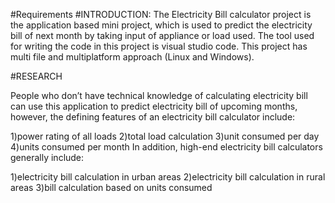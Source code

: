 #Requirements
#INTRODUCTION: The Electricity Bill calculator project is the application based mini project, which is used to predict the electricity bill of next month by taking input of appliance or load used. The tool used for writing the code in this project is visual studio code. This project has multi file and multiplatform approach (Linux and Windows).

#RESEARCH

People who don’t have technical knowledge of calculating electricity bill can use this application to predict electricity bill of upcoming months, however, the defining features of an electricity bill calculator include:

1)power rating of all loads
2)total load calculation
3)unit consumed per day
4)units consumed per month
In addition, high-end electricity bill calculators generally include:

1)electricity bill calculation in urban areas
2)electricity bill calculation in rural areas
3)bill calculation based on units consumed
